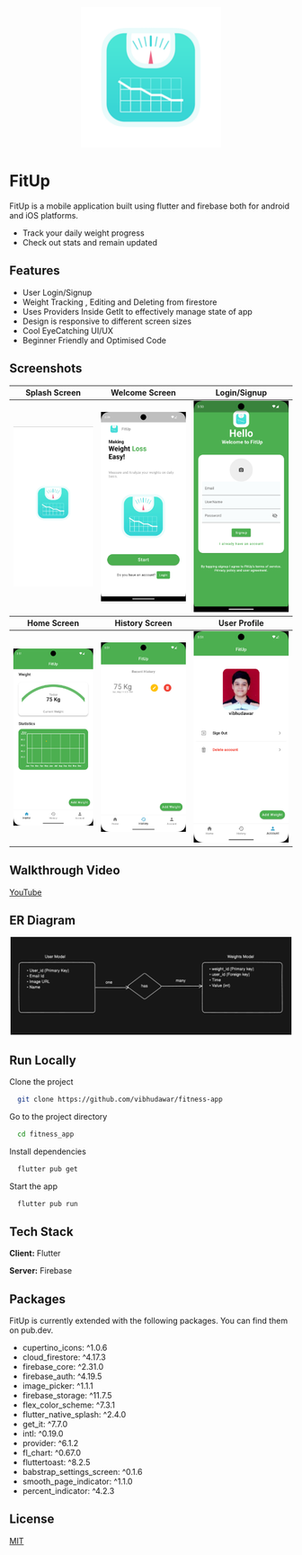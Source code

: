 <p align="center">
  <img src="gitimages/logo.png" width="250">
</p>

# FitUp

FitUp is a mobile application built using flutter and firebase both for android and iOS platforms.

- Track your daily weight progress
- Check out stats and remain updated

## Features

- User Login/Signup
- Weight Tracking , Editing and Deleting from firestore
- Uses Providers Inside GetIt to effectively manage state of app
- Design is responsive to different screen sizes
- Cool EyeCatching UI/UX
- Beginner Friendly and Optimised Code

## Screenshots

<table>
<thead>
  <tr>
    <th>Splash Screen</th>
    <th>Welcome Screen</th>
    <th>Login/Signup</th>
  </tr>
</thead>
<tbody>
  <tr>
    <td><img width="300" src="gitimages/splash_screen.png"></td>
    <td><img width="300" src="gitimages/welcome_screen.png"></td>
   <td><img width="300" src="gitimages/login_screen.png"></td>
    
    
  </tr>
</tbody>
 <thead>
  <tr>
    <th>Home Screen</th>
    <th>History Screen</th>
    <th>User Profile</th>
  </tr>
</thead>
 <tbody>
  <tr>
   <td><img width="300" src="gitimages/home_screen.png"></td>
     <td><img width="300" src="gitimages/history_screen.png"></td>
    <td><img width="300" src="gitimages/account_screen.png"></td>
  </tr>
</tbody>
</table>

## Walkthrough Video

[YouTube](https://www.youtube.com/watch?v=JXkDT_QKo2I)

## ER Diagram

<p align="center">
  <img src="gitimages/db_structure.png" width="500">
</p>

## Run Locally

Clone the project

```bash
  git clone https://github.com/vibhudawar/fitness-app
```

Go to the project directory

```bash
  cd fitness_app
```

Install dependencies

```bash
  flutter pub get
```

Start the app

```bash
  flutter pub run
```

## Tech Stack

**Client:** Flutter

**Server:** Firebase

## Packages

FitUp is currently extended with the following packages. You can find them on pub.dev.

- cupertino_icons: ^1.0.6
- cloud_firestore: ^4.17.3
- firebase_core: ^2.31.0
- firebase_auth: ^4.19.5
- image_picker: ^1.1.1
- firebase_storage: ^11.7.5
- flex_color_scheme: ^7.3.1
- flutter_native_splash: ^2.4.0
- get_it: ^7.7.0
- intl: ^0.19.0
- provider: ^6.1.2
- fl_chart: ^0.67.0
- fluttertoast: ^8.2.5
- babstrap_settings_screen: ^0.1.6
- smooth_page_indicator: ^1.1.0
- percent_indicator: ^4.2.3

## License

[MIT](https://choosealicense.com/licenses/mit/)
